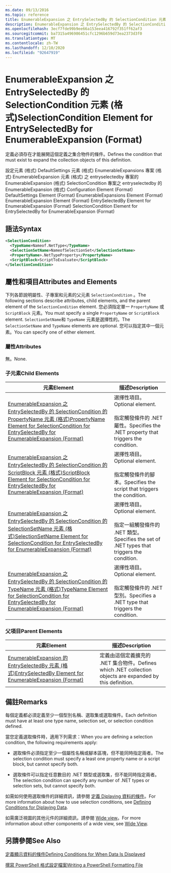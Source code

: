```yaml
---
ms.date: 09/13/2016
ms.topic: reference
title: EnumerableExpansion 之 EntrySelectedBy 的 SelectionCondition 元素 (格式)
description: EnumerableExpansion 之 EntrySelectedBy 的 SelectionCondition 元素 (格式)
ms.openlocfilehash: 3ecf7fde99b9ee66a153eea416792f351ff62af3
ms.sourcegitcommit: ba7315a496986451cfc1296b659d73ea2373d3f0
ms.translationtype: MT
ms.contentlocale: zh-TW
ms.lasthandoff: 12/10/2020
ms.locfileid: "92647919"
---
```

# <a name="selectioncondition-element-for-entryselectedby-for-enumerableexpansion-format"></a><span data-ttu-id="2f03f-103">EnumerableExpansion 之 EntrySelectedBy 的 SelectionCondition 元素 (格式)</span><span class="sxs-lookup"><span data-stu-id="2f03f-103">SelectionCondition Element for EntrySelectedBy for EnumerableExpansion (Format)</span></span>

<span data-ttu-id="2f03f-104">定義必須存在才能展開這個定義之集合物件的條件。</span><span class="sxs-lookup"><span data-stu-id="2f03f-104">Defines the condition that must exist to expand the collection objects of this definition.</span></span>

<span data-ttu-id="2f03f-105">設定元素 (格式) DefaultSettings 元素 (格式) EnumerableExpansions 專案 (格式) EnumerableExpansion 元素 (格式) 之 entryselectedby 專案的 EnumerableExpansion (格式) SelectionCondition 專案之 entryselectedby 的 EnumerableExpansion (格式) </span><span class="sxs-lookup"><span data-stu-id="2f03f-105">Configuration Element (Format) DefaultSettings Element (Format) EnumerableExpansions Element (Format) EnumerableExpansion Element (Format) EntrySelectedBy Element for EnumerableExpansion (Format) SelectionCondition Element for EntrySelectedBy for EnumerableExpansion (Format)</span></span>

## <a name="syntax"></a><span data-ttu-id="2f03f-106">語法</span><span class="sxs-lookup"><span data-stu-id="2f03f-106">Syntax</span></span>

```xml
<SelectionCondition>
  <TypeName>Nameof.NetType</TypeName>
  <SelectionSetName>NameofSelectionSet</SelectionSetName>
  <PropertyName>.NetTypeProperty</PropertyName>
  <ScriptBlock>ScriptToEvaluate</ScriptBlock>
</SelectionCondition>
```

## <a name="attributes-and-elements"></a><span data-ttu-id="2f03f-107">屬性和項目</span><span class="sxs-lookup"><span data-stu-id="2f03f-107">Attributes and Elements</span></span>

<span data-ttu-id="2f03f-108">下列各節說明屬性、子專案和元素的父元素 `SelectionCondition` 。</span><span class="sxs-lookup"><span data-stu-id="2f03f-108">The following sections describe attributes, child elements, and the parent element of the `SelectionCondition` element.</span></span> <span data-ttu-id="2f03f-109">您必須指定單一 `PropertyName` 或 `ScriptBlock` 元素。</span><span class="sxs-lookup"><span data-stu-id="2f03f-109">You must specify a single `PropertyName` or `ScriptBlock` element.</span></span> <span data-ttu-id="2f03f-110">`SelectionSetName`和 `TypeName` 元素是選擇性的。</span><span class="sxs-lookup"><span data-stu-id="2f03f-110">The `SelectionSetName` and `TypeName` elements are optional.</span></span> <span data-ttu-id="2f03f-111">您可以指定其中一個元素。</span><span class="sxs-lookup"><span data-stu-id="2f03f-111">You can specify one of either element.</span></span>

### <a name="attributes"></a><span data-ttu-id="2f03f-112">屬性</span><span class="sxs-lookup"><span data-stu-id="2f03f-112">Attributes</span></span>

<span data-ttu-id="2f03f-113">無。</span><span class="sxs-lookup"><span data-stu-id="2f03f-113">None.</span></span>

### <a name="child-elements"></a><span data-ttu-id="2f03f-114">子元素</span><span class="sxs-lookup"><span data-stu-id="2f03f-114">Child Elements</span></span>

|<span data-ttu-id="2f03f-115">元素</span><span class="sxs-lookup"><span data-stu-id="2f03f-115">Element</span></span>|<span data-ttu-id="2f03f-116">描述</span><span class="sxs-lookup"><span data-stu-id="2f03f-116">Description</span></span>|
|-------------|-----------------|
|[<span data-ttu-id="2f03f-117">EnumerableExpansion 之 EntrySelectedBy 的 SelectionCondition 的 PropertyName 元素 (格式)</span><span class="sxs-lookup"><span data-stu-id="2f03f-117">PropertyName Element for SelectionCondition for EntrySelectedBy for EnumerableExpansion (Format)</span></span>](./propertyname-element-for-selectioncondition-for-entryselectedby-for-enumerableexpansion-format.md)|<span data-ttu-id="2f03f-118">選擇性項目。</span><span class="sxs-lookup"><span data-stu-id="2f03f-118">Optional element.</span></span><br /><br /> <span data-ttu-id="2f03f-119">指定觸發條件的 .NET 屬性。</span><span class="sxs-lookup"><span data-stu-id="2f03f-119">Specifies the .NET property that triggers the condition.</span></span>|
|[<span data-ttu-id="2f03f-120">EnumerableExpansion 之 EntrySelectedBy 的 SelectionCondition 的 ScriptBlock 元素 (格式)</span><span class="sxs-lookup"><span data-stu-id="2f03f-120">ScriptBlock Element for SelectionCondition for EntrySelectedBy for EnumerableExpansion (Format)</span></span>](./scriptblock-element-for-selectioncondition-for-entryselectedby-for-enumerableexpansion-format.md)|<span data-ttu-id="2f03f-121">選擇性項目。</span><span class="sxs-lookup"><span data-stu-id="2f03f-121">Optional element.</span></span><br /><br /> <span data-ttu-id="2f03f-122">指定觸發條件的腳本。</span><span class="sxs-lookup"><span data-stu-id="2f03f-122">Specifies the script that triggers the condition.</span></span>|
|[<span data-ttu-id="2f03f-123">EnumerableExpansion 之 EntrySelectedBy 的 SelectionCondition 的 SelectionSetName 元素 (格式)</span><span class="sxs-lookup"><span data-stu-id="2f03f-123">SelectionSetName Element for SelectionCondition for EntrySelectedBy for EnumerableExpansion (Format)</span></span>](./selectionsetname-element-for-selectioncondition-for-entryselectedby-for-enumerableexpansion-format.md)|<span data-ttu-id="2f03f-124">選擇性項目。</span><span class="sxs-lookup"><span data-stu-id="2f03f-124">Optional element.</span></span><br /><br /> <span data-ttu-id="2f03f-125">指定一組觸發條件的 .NET 類型。</span><span class="sxs-lookup"><span data-stu-id="2f03f-125">Specifies the set of .NET types that triggers the condition.</span></span>|
|[<span data-ttu-id="2f03f-126">EnumerableExpansion 之 EntrySelectedBy 的 SelectionCondition 的 TypeName 元素 (格式)</span><span class="sxs-lookup"><span data-stu-id="2f03f-126">TypeName Element for SelectionCondition for EntrySelectedBy for EnumerableExpansion (Format)</span></span>](./typename-element-for-selectioncondition-for-entryselectedby-for-enumerableexpansion-format.md)|<span data-ttu-id="2f03f-127">選擇性項目。</span><span class="sxs-lookup"><span data-stu-id="2f03f-127">Optional element.</span></span><br /><br /> <span data-ttu-id="2f03f-128">指定觸發條件的 .NET 型別。</span><span class="sxs-lookup"><span data-stu-id="2f03f-128">Specifies a .NET type that triggers the condition.</span></span>|

### <a name="parent-elements"></a><span data-ttu-id="2f03f-129">父項目</span><span class="sxs-lookup"><span data-stu-id="2f03f-129">Parent Elements</span></span>

|<span data-ttu-id="2f03f-130">元素</span><span class="sxs-lookup"><span data-stu-id="2f03f-130">Element</span></span>|<span data-ttu-id="2f03f-131">描述</span><span class="sxs-lookup"><span data-stu-id="2f03f-131">Description</span></span>|
|-------------|-----------------|
|[<span data-ttu-id="2f03f-132">EnumerableExpansion 的 EntrySelectedBy 元素 (格式)</span><span class="sxs-lookup"><span data-stu-id="2f03f-132">EntrySelectedBy Element for EnumerableExpansion (Format)</span></span>](./entryselectedby-element-for-enumerableexpansion-format.md)|<span data-ttu-id="2f03f-133">定義由這個定義擴充的 .NET 集合物件。</span><span class="sxs-lookup"><span data-stu-id="2f03f-133">Defines which .NET collection objects are expanded by this definition.</span></span>|

## <a name="remarks"></a><span data-ttu-id="2f03f-134">備註</span><span class="sxs-lookup"><span data-stu-id="2f03f-134">Remarks</span></span>

<span data-ttu-id="2f03f-135">每個定義都必須定義至少一個型別名稱、選取集或選取條件。</span><span class="sxs-lookup"><span data-stu-id="2f03f-135">Each definition must have at least one type name, selection set, or selection condition defined.</span></span>

<span data-ttu-id="2f03f-136">當您定義選取條件時，適用下列需求：</span><span class="sxs-lookup"><span data-stu-id="2f03f-136">When you are defining a selection condition, the following requirements apply:</span></span>

- <span data-ttu-id="2f03f-137">選取條件必須指定至少一個屬性名稱或腳本區塊，但不能同時指定兩者。</span><span class="sxs-lookup"><span data-stu-id="2f03f-137">The selection condition must specify a least one property name or a script block, but cannot specify both.</span></span>

- <span data-ttu-id="2f03f-138">選取條件可以指定任意數目的 .NET 類型或選取集，但不能同時指定兩者。</span><span class="sxs-lookup"><span data-stu-id="2f03f-138">The selection condition can specify any number of .NET types or selection sets, but cannot specify both.</span></span>

<span data-ttu-id="2f03f-139">如需如何使用選取條件的詳細資訊，請參閱 [定義 Diplaying 資料的條件](./defining-conditions-for-displaying-data.md)。</span><span class="sxs-lookup"><span data-stu-id="2f03f-139">For more information about how to use selection conditions, see [Defining Conditions for Diplaying Data](./defining-conditions-for-displaying-data.md).</span></span>

<span data-ttu-id="2f03f-140">如需廣泛視圖的其他元件的詳細資訊，請參閱 [Wide view](./creating-a-wide-view.md)。</span><span class="sxs-lookup"><span data-stu-id="2f03f-140">For more information about other components of a wide view, see [Wide View](./creating-a-wide-view.md).</span></span>

## <a name="see-also"></a><span data-ttu-id="2f03f-141">另請參閱</span><span class="sxs-lookup"><span data-stu-id="2f03f-141">See Also</span></span>

[<span data-ttu-id="2f03f-142">定義顯示資料的條件</span><span class="sxs-lookup"><span data-stu-id="2f03f-142">Defining Conditions for When Data Is Displayed</span></span>](./defining-conditions-for-displaying-data.md)

[<span data-ttu-id="2f03f-143">撰寫 PowerShell 格式設定檔案</span><span class="sxs-lookup"><span data-stu-id="2f03f-143">Writing a PowerShell Formatting File</span></span>](./writing-a-powershell-formatting-file.md)
